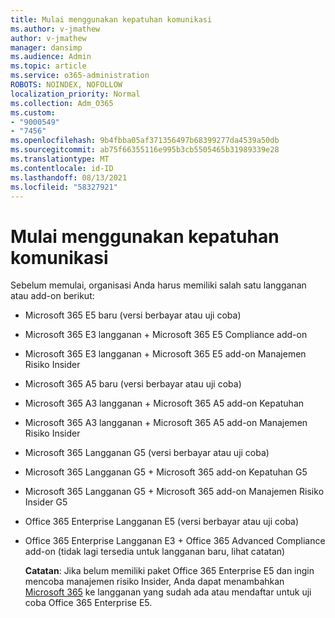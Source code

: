 ```yaml
---
title: Mulai menggunakan kepatuhan komunikasi
ms.author: v-jmathew
author: v-jmathew
manager: dansimp
ms.audience: Admin
ms.topic: article
ms.service: o365-administration
ROBOTS: NOINDEX, NOFOLLOW
localization_priority: Normal
ms.collection: Adm_O365
ms.custom:
- "9000549"
- "7456"
ms.openlocfilehash: 9b4fbba05af371356497b68399277da4539a50db
ms.sourcegitcommit: ab75f66355116e995b3cb5505465b31989339e28
ms.translationtype: MT
ms.contentlocale: id-ID
ms.lasthandoff: 08/13/2021
ms.locfileid: "58327921"
---
```

# <a name="get-started-with-communication-compliance"></a>Mulai menggunakan kepatuhan komunikasi

Sebelum memulai, organisasi Anda harus memiliki salah satu langganan atau add-on berikut:

* Microsoft 365 E5 baru (versi berbayar atau uji coba)
* Microsoft 365 E3 langganan + Microsoft 365 E5 Compliance add-on
* Microsoft 365 E3 langganan + Microsoft 365 E5 add-on Manajemen Risiko Insider
* Microsoft 365 A5 baru (versi berbayar atau uji coba)
* Microsoft 365 A3 langganan + Microsoft 365 A5 add-on Kepatuhan
* Microsoft 365 A3 langganan + Microsoft 365 A5 add-on Manajemen Risiko Insider
* Microsoft 365 Langganan G5 (versi berbayar atau uji coba)
* Microsoft 365 Langganan G5 + Microsoft 365 add-on Kepatuhan G5
* Microsoft 365 Langganan G5 + Microsoft 365 add-on Manajemen Risiko Insider G5
* Office 365 Enterprise Langganan E5 (versi berbayar atau uji coba)
* Office 365 Enterprise Langganan E3 + Office 365 Advanced Compliance add-on (tidak lagi tersedia untuk langganan baru, lihat catatan)

    **Catatan**: Jika belum memiliki paket Office 365 Enterprise E5 dan ingin mencoba manajemen risiko Insider, Anda dapat menambahkan [Microsoft 365](https://go.microsoft.com/fwlink/?linkid=2130508) ke langganan yang sudah ada atau mendaftar untuk uji coba Office 365 Enterprise E5.

